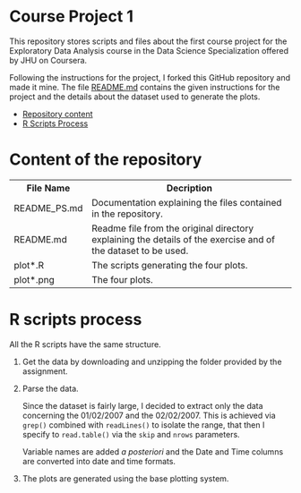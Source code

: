 # Course Project 1

This repository stores scripts and files about the first course project for the Exploratory Data Analysis course in the Data Science Specialization offered by JHU on Coursera.

Following the instructions for the project, I forked this GitHub repository and made it mine. The file [README.md](README.md) contains the given instructions for the project and the details about the dataset used to generate the plots.

* [Repository content](#content)
* [R Scripts Process](#code)

<h1 id=content>Content of the repository</h1>

<table>
  <tr>
    <th>File Name</th>
    <th>Decription</th>
  </tr>
  <tr>
    <td>README_PS.md</td>
    <td>Documentation explaining the files contained in the repository.</td>
  </tr>
  <tr>
    <td>README.md</td>
    <td>Readme file from the original directory explaining the details of the exercise and of the dataset to be used.</td>
  </tr>
  <tr>
    <td>plot*.R</td>
    <td>The scripts generating the four plots.</td>
  </tr>
  <tr>
    <td>plot*.png</td>
    <td>The four plots.</td>
  </tr>
</table>

<h1 id=code>R scripts process</h1>

All the R scripts have the same structure.

1. Get the data by downloading and unzipping the folder provided by the assignment.
2. Parse the data.
   
   Since the dataset is fairly large, I decided to extract only the data concerning the 01/02/2007 and the 02/02/2007. This is achieved via <code>grep()</code> combined with <code>readLines()</code> to isolate the range, that then I specify to <code>read.table()</code> via the <code>skip</code> and <code>nrows</code> parameters.

   Variable names are added *a posteriori* and the Date and Time columns are converted into date and time formats.
3. The plots are generated using the base plotting system.
